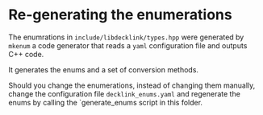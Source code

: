 
# Re-generating the enumerations

The enumrations in `include/libdecklink/types.hpp` were generated by `mkenum` a code generator that reads a `yaml` configuration file and outputs C++ code. 

It generates the enums and a set of conversion methods. 

Should you change the enumerations, instead of changing them manually, change the configuration file `decklink_enums.yaml` and regenerate the enums by calling the `generate_enums script in this folder. 
